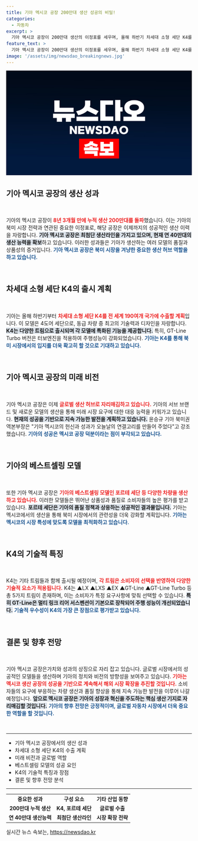 ```yaml
---
title: 기아 멕시코 공장 200만대 생산 성공의 비밀!
categories:
  - 자동차
excerpt: >
  기아 멕시코 공장이 200만대 생산의 이정표를 세우며, 올해 하반기 차세대 소형 세단 K4를 전 세계 190여국에 수출한다. 품질과 성능을 갖춘 K4는 기대를 모으고 있다!
feature_text: >
  기아 멕시코 공장이 200만대 생산의 이정표를 세우며, 올해 하반기 차세대 소형 세단 K4를 전 세계 190여국에 수출한다. 품질과 성능을 갖춘 K4는 기대를 모으고 있다!
image: '/assets/img/newsdao_breakingnews.jpg'
---
```


<p><img src="/assets/img/newsdao_breakingnews.jpg" alt="ranknews 속보" /></p>

<h2 data-ke-size="size26">기아 멕시코 공장의 생산 성과</h2>

<p data-ke-size="size16">&nbsp;</p>

<p>기아의 멕시코 공장이 <b><span style="color: #ee2323;">8년 3개월 만에 누적 생산 200만대를 돌파</span></b>했습니다. 이는 기아의 북미 시장 전략과 연관된 중요한 이정표로, 해당 공장은 이제까지의 성공적인 생산 이력을 자랑합니다. <b><span style="background-color: #21538527;">기아 멕시코 공장은 최첨단 생산라인을 가지고 있으며, 현재 연 40만대의 생산 능력을 확보</span></b>하고 있습니다. 이러한 성과들은 기아가 생산하는 여러 모델의 품질과 상품성의 증거입니다. <b><span style="color: #1a5490;">기아 멕시코 공장은 북미 시장을 겨냥한 중요한 생산 허브 역할을 하고 있습니다.</span></b></p>

<p data-ke-size="size16">&nbsp;</p>

<h2 data-ke-size="size26">차세대 소형 세단 K4의 출시 계획</h2>

<p data-ke-size="size16">&nbsp;</p>

<p>기아는 올해 하반기부터 <b><span style="color: #ee2323;">차세대 소형 세단 K4를 전 세계 190여개 국가에 수출할 계획</span></b>입니다. 이 모델은 4도어 세단으로, 동급 차량 중 최고의 기술력과 디자인을 자랑합니다. <b><span style="background-color: #21538527;">K4는 다양한 트림으로 출시되며 각 모델에 특화된 기능을 제공합니다.</span></b> 특히, GT-Line Turbo 버전은 터보엔진을 적용하여 주행성능이 강화되었습니다. <b><span style="color: #1a5490;">기아는 K4를 통해 북미 시장에서의 입지를 더욱 확고히 할 것으로 기대하고 있습니다.</span></b></p>

<p data-ke-size="size16">&nbsp;</p>

<h2 data-ke-size="size26">기아 멕시코 공장의 미래 비전</h2>

<p data-ke-size="size16">&nbsp;</p>

<p>기아 멕시코 공장은 이제 <b><span style="color: #ee2323;">글로벌 생산 허브로 자리매김하고 있습니다.</span></b> 기아의 서브 브랜드 및 새로운 모델의 생산을 통해 미래 시장 요구에 대한 대응 능력을 키워가고 있습니다. <b><span style="background-color: #21538527;">현재의 성공을 기반으로 지속 가능한 발전을 계획하고 있습니다.</span></b> 윤승규 기아 북미권역본부장은 "기아 멕시코의 헌신과 성과가 오늘날의 연결고리를 만들어 주었다"고 강조했습니다. <b><span style="color: #1a5490;">기아의 성공은 멕시코 공장 덕분이라는 점이 부각되고 있습니다.</span></b></p>

<p data-ke-size="size16">&nbsp;</p>

<h2 data-ke-size="size26">기아의 베스트셀링 모델</h2>

<p data-ke-size="size16">&nbsp;</p>

<p>또한 기아 멕시코 공장은 <b><span style="color: #ee2323;">기아의 베스트셀링 모델인 포르테 세단 등 다양한 차량을 생산하고 있습니다.</span></b> 이러한 모델들은 뛰어난 상품성과 품질로 소비자들의 높은 평가를 받고 있습니다. <b><span style="background-color: #21538527;">포르테 세단은 기아의 품질 정책과 상응하는 성공적인 결과물입니다.</span></b> 기아는 멕시코에서의 생산을 통해 북미 시장에서의 관련성을 더욱 강화할 계획입니다. <b><span style="color: #1a5490;">기아는 멕시코의 시장 특성에 맞도록 모델을 최적화하고 있습니다.</span></b></p>

<p data-ke-size="size16">&nbsp;</p>

<h2 data-ke-size="size26">K4의 기술적 특징</h2>

<p data-ke-size="size16">&nbsp;</p>

<p>K4는 기타 트림들과 함께 출시될 예정이며, <b><span style="color: #ee2323;">각 트림은 소비자의 선택을 반영하여 다양한 기술적 요소가 적용됩니다.</span></b> K4는 ▲LX ▲LXS ▲EX ▲GT-Line ▲GT-Line Turbo 등 총 5가지 트림이 존재하며, 이는 소비자가 특정 요구사항에 맞춰 선택할 수 있습니다. <b><span style="background-color: #21538527;">특히 GT-Line은 멀티 링크 리어 서스펜션이 기본으로 장착되어 주행 성능이 개선되었습니다.</span></b> <b><span style="color: #1a5490;">기술적 우수성이 K4의 가장 큰 장점으로 평가받고 있습니다.</span></b></p>

<p data-ke-size="size16">&nbsp;</p>

<h2 data-ke-size="size26">결론 및 향후 전망</h2>

<p data-ke-size="size16">&nbsp;</p>

<p>기아 멕시코 공장은가치와 성과의 상징으로 자리 잡고 있습니다. 글로벌 시장에서의 성공적인 모델들을 생산하며 기아의 정치와 비전의 방향성을 보여주고 있습니다. <b><span style="color: #ee2323;">기아는 멕시코 생산 공장의 성공을 기반으로 계속해서 해외 시장 확장을 추진할 것입니다.</span></b> 소비자들의 요구에 부응하는 차량 생산과 품질 향상을 통해 지속 가능한 발전을 이루어 나갈 예정입니다. <b><span style="background-color: #21538527;">앞으로 멕시코 공장은 기아의 성장과 혁신을 주도하는 핵심 생산 기지로 자리매김할 것입니다.</span></b> <b><span style="color: #1a5490;">기아의 향후 전망은 긍정적이며, 글로벌 자동차 시장에서 더욱 중요한 역할을 할 것입니다.</span></b></p>

<p data-ke-size="size16">&nbsp;</p>

<hr />

<ul>
  <li>기아 멕시코 공장에서의 생산 성과</li>
  <li>차세대 소형 세단 K4의 수출 계획</li>
  <li>미래 비전과 글로벌 역할</li>
  <li>베스트셀링 모델의 성공 요인</li>
  <li>K4의 기술적 특징과 장점</li>
  <li>결론 및 향후 전망 분석</li>
</ul>

<hr />

<table style="width: 100%;">
  <tr>
    <td style="text-align: center; height: 17px;"><b>중요한 성과</b></td>
    <td style="text-align: center; height: 17px;"><b>구성 요소</b></td>
    <td style="text-align: center; height: 17px;"><b>기타 산업 동향</b></td>
  </tr>
  <tr>
    <td style="text-align: center; height: 17px;"><b>200만대 누적 생산</b></td>
    <td style="text-align: center; height: 17px;"><b>K4, 포르테 세단</b></td>
    <td style="text-align: center; height: 17px;"><b>글로벌 수출</b></td>
  </tr>
  <tr>
    <td style="text-align: center; height: 17px;"><b>연 40만대 생산능력</b></td>
    <td style="text-align: center; height: 17px;"><b>최첨단 생산라인</b></td>
    <td style="text-align: center; height: 17px;"><b>시장 확장 전략</b></td>
  </tr>
</table>
실시간 뉴스 속보는, <a href="https://newsdao.kr" rel="dofollow">https://newsdao.kr</a>


